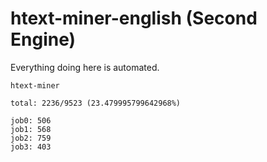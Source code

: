 # htext-miner-english (Second Engine)

Everything doing here is automated.

```
htext-miner

total: 2236/9523 (23.479995799642968%)

job0: 506
job1: 568
job2: 759
job3: 403
```